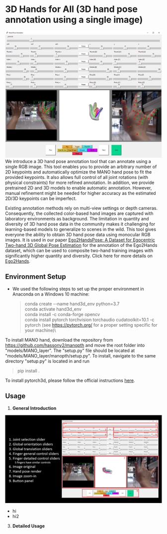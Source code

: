 # 3D Hands for All (3D hand pose annotation using a single image)
<img src="imgs/UI_sample.png" width="640">
We introduce a 3D hand pose annotation tool that can annotate using a single RGB image. This tool enables you to provide an arbitrary number of 2D keypoints and automatically optimize the MANO hand pose to fit the provided keypoints. It also allows full control of all joint rotations (with physical constraints) for more refined annotation. In addition, we provide pretrained 2D and 3D models to enable automatic annotation. However, manual refinement might be needed for higher accuracy as the estimated 2D/3D keypoints can be imperfect.


Existing annotation methods rely on multi-view settings or depth cameras. Consequently, the collected color-based hand images are captured with laboratory environments as background. The limitation in quantity and diversity of 3D hand pose data in the community makes it challenging for learning-based models to generalize to scenes in the wild. This tool gives everyone the ability to obtain 3D hand pose data using monocular RGB images. It is used in our paper [Ego2HandsPose: A Dataset for Egocentric Two-hand 3D Global Pose Estimation](https://arxiv.org/abs/2206.04927) for the annotation of the Ego2Hands dataset, which can be used to composite two-hand training images with significantly higher quantity and diversity. Click here for more details on [Ego2Hands](https://github.com/AlextheEngineer/Ego2Hands).

## Environment Setup
* We used the following steps to set up the proper environment in Anaconda on a Windows 10 machine:
  > conda create --name hand3d_env python=3.7\
  > conda activate hand3d_env\
  > conda install -c conda-forge opencv\
  > conda install pytorch torchvision torchaudio cudatoolkit=10.1 -c pytorch (see https://pytorch.org/ for a proper setting specific for your machine)\

To install MANO hand, download the repository from https://github.com/hassony2/manopth and move the root folder into "models/MANO_layer". The "setup.py" file should be located at "models/MANO_layer/manopth/setup.py". To install, navigate to the same directory "setup.py" is located in and run
  > pip install .

To install pytorch3d, please follow the official instructions [here](https://github.com/facebookresearch/pytorch3d/blob/main/INSTALL.md).

## Usage
1. **General Introduction**
<img src="imgs/general_intro.png" width="640">

  * hi
  * hi2
3. **Detailed Usage**
